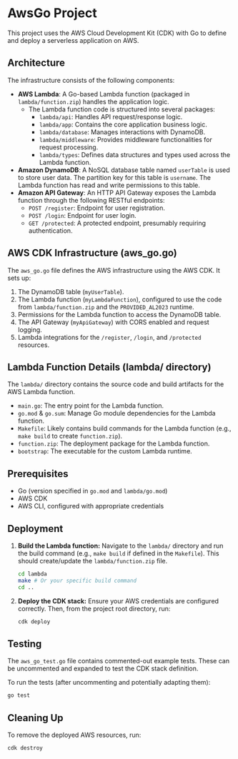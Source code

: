 # AwsGo Project

This project uses the AWS Cloud Development Kit (CDK) with Go to define and deploy a serverless application on AWS.

## Architecture

The infrastructure consists of the following components:

*   **AWS Lambda**: A Go-based Lambda function (packaged in `lambda/function.zip`) handles the application logic.
    *   The Lambda function code is structured into several packages:
        *   `lambda/api`: Handles API request/response logic.
        *   `lambda/app`: Contains the core application business logic.
        *   `lambda/database`: Manages interactions with DynamoDB.
        *   `lambda/middleware`: Provides middleware functionalities for request processing.
        *   `lambda/types`: Defines data structures and types used across the Lambda function.
*   **Amazon DynamoDB**: A NoSQL database table named `userTable` is used to store user data. The partition key for this table is `username`. The Lambda function has read and write permissions to this table.
*   **Amazon API Gateway**: An HTTP API Gateway exposes the Lambda function through the following RESTful endpoints:
    *   `POST /register`: Endpoint for user registration.
    *   `POST /login`: Endpoint for user login.
    *   `GET /protected`: A protected endpoint, presumably requiring authentication.

## AWS CDK Infrastructure (aws_go.go)

The `aws_go.go` file defines the AWS infrastructure using the AWS CDK. It sets up:
1.  The DynamoDB table (`myUserTable`).
2.  The Lambda function (`myLambdaFunction`), configured to use the code from `lambda/function.zip` and the `PROVIDED_AL2023` runtime.
3.  Permissions for the Lambda function to access the DynamoDB table.
4.  The API Gateway (`myApiGateway`) with CORS enabled and request logging.
5.  Lambda integrations for the `/register`, `/login`, and `/protected` resources.

## Lambda Function Details (lambda/ directory)

The `lambda/` directory contains the source code and build artifacts for the AWS Lambda function.
*   `main.go`: The entry point for the Lambda function.
*   `go.mod` & `go.sum`: Manage Go module dependencies for the Lambda function.
*   `Makefile`: Likely contains build commands for the Lambda function (e.g., `make build` to create `function.zip`).
*   `function.zip`: The deployment package for the Lambda function.
*   `bootstrap`: The executable for the custom Lambda runtime.


## Prerequisites

*   Go (version specified in `go.mod` and `lambda/go.mod`)
*   AWS CDK
*   AWS CLI, configured with appropriate credentials

## Deployment

1.  **Build the Lambda function:**
    Navigate to the `lambda/` directory and run the build command (e.g., `make build` if defined in the `Makefile`). This should create/update the `lambda/function.zip` file.
    ```bash
    cd lambda
    make # Or your specific build command
    cd ..
    ```

2.  **Deploy the CDK stack:**
    Ensure your AWS credentials are configured correctly. Then, from the project root directory, run:
    ```bash
    cdk deploy
    ```

## Testing

The `aws_go_test.go` file contains commented-out example tests. These can be uncommented and expanded to test the CDK stack definition.

To run the tests (after uncommenting and potentially adapting them):
```bash
go test
```

## Cleaning Up

To remove the deployed AWS resources, run:
```bash
cdk destroy
```
